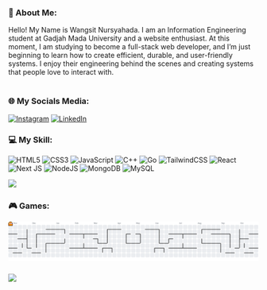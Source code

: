### 💫 About Me:
Hello! My Name is Wangsit Nursyahada. I am an Information Engineering student at Gadjah Mada University and a website enthusiast. At this moment, I am studying to become a full-stack web developer, and I’m just beginning to learn how to create efficient, durable, and user-friendly systems. I enjoy their engineering behind the scenes and creating systems that people love to interact with.<br><br>


### 🌐 My Socials Media:
[![Instagram](https://img.shields.io/badge/Instagram-%23E4405F.svg?logo=Instagram&logoColor=white)](https://instagram.com/wngst.nr) [![LinkedIn](https://img.shields.io/badge/LinkedIn-%230077B5.svg?logo=linkedin&logoColor=white)](https://linkedin.com/in/wangsitnursyahada) 

### 💻 My Skill:
![HTML5](https://img.shields.io/badge/html5-%23E34F26.svg?style=for-the-badge&logo=html5&logoColor=white) ![CSS3](https://img.shields.io/badge/css3-%231572B6.svg?style=for-the-badge&logo=css3&logoColor=white) ![JavaScript](https://img.shields.io/badge/javascript-%23323330.svg?style=for-the-badge&logo=javascript&logoColor=%23F7DF1E) ![C++](https://img.shields.io/badge/c++-%2300599C.svg?style=for-the-badge&logo=c%2B%2B&logoColor=white) ![Go](https://img.shields.io/badge/go-%2300ADD8.svg?style=for-the-badge&logo=go&logoColor=white) ![TailwindCSS](https://img.shields.io/badge/tailwindcss-%2338B2AC.svg?style=for-the-badge&logo=tailwind-css&logoColor=white) ![React](https://img.shields.io/badge/react-%2320232a.svg?style=for-the-badge&logo=react&logoColor=%2361DAFB) ![Next JS](https://img.shields.io/badge/Next-black?style=for-the-badge&logo=next.js&logoColor=white) ![NodeJS](https://img.shields.io/badge/node.js-6DA55F?style=for-the-badge&logo=node.js&logoColor=white) ![MongoDB](https://img.shields.io/badge/MongoDB-%234ea94b.svg?style=for-the-badge&logo=mongodb&logoColor=white) ![MySQL](https://img.shields.io/badge/mysql-4479A1.svg?style=for-the-badge&logo=mysql&logoColor=white)

![](https://github-readme-stats.vercel.app/api/top-langs/?username=wngstnr-code&theme=tokyonight&hide_border=false&include_all_commits=true&count_private=false&layout=compact)

### 🎮 Games:
<picture>
  <source media="(prefers-color-scheme: dark)" srcset="https://raw.githubusercontent.com/wngstnr-code/wngstnr-code/output/pacman-contribution-graph-dark.svg">
  <source media="(prefers-color-scheme: light)" srcset="https://raw.githubusercontent.com/wngstnr-code/wngstnr-code/output/pacman-contribution-graph.svg">
  <img alt="pacman contribution graph" src="https://raw.githubusercontent.com/wngstnr-code/wngstnr-code/output/pacman-contribution-graph.svg">
</picture>

###

[![](https://visitcount.itsvg.in/api?id=wngstnr-code&icon=0&color=0)](https://visitcount.itsvg.in)

<!-- Proudly created with GPRM ( https://gprm.itsvg.in ) -->

